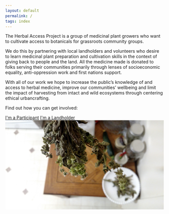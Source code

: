 ```yaml
---
layout: default
permalink: /
tags: index
---
```



The Herbal Access Project is a group of medicinal plant growers who want to cultivate access to botanicals for grassroots community groups.

We do this by partnering with local landholders and volunteers who desire to learn medicinal plant preparation and cultivation skills in the context of giving back to people and the land. All the medicine made is donated to folks serving their communities primarily through lenses of socioeconomic equality, anti-oppression work and first nations support.

With all of our work we hope to increase the public’s knowledge of and access to herbal medicine, improve our communities’ wellbeing and limit the impact of harvesting from intact and wild ecosystems through centering ethical urbancrafting.

Find out how you can get involved:

<a href="/participate" class="button">I'm a Participant</a>
<a href="/host" class="button">I'm a Landholder</a>
  <br />
<img class="im-responsive" alt="herbs" src="/images/herb.jpg">
